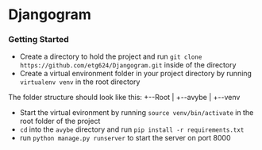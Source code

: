 # Djangogram

### Getting Started
- Create a directory to hold the project and run `git clone https://github.com/etg624/Djangogram.git` inside of the directory
- Create a virtual environment folder in your project directory by running `virtualenv venv` in the root directory

The folder structure should look like this:
+--Root
| +--avybe
| +--venv

- Start the virtual evironment by running `source venv/bin/activate` in the root folder of the project
- `cd` into the `avybe` directory and run `pip install -r requirements.txt`
- run `python manage.py runserver` to start the server on port 8000
